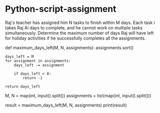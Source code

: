 # Python-script-assignment
Raj's teacher has assigned him N tasks to finish within M days. Each task i takes Raj Ai days to complete, and he cannot work on multiple tasks simultaneously. Determine the maximum number of days Raj will have left for holiday activities if he successfully completes all the assignments. 

def maximum_days_left(M, N, assignments):
    assignments.sort()

    days_left = M
    for assignment in assignments:
        days_left -= assignment

        if days_left < 0:
            return -1

    return days_left

M, N = map(int, input().split())
assignments = list(map(int, input().split()))

result = maximum_days_left(M, N, assignments)
print(result)
